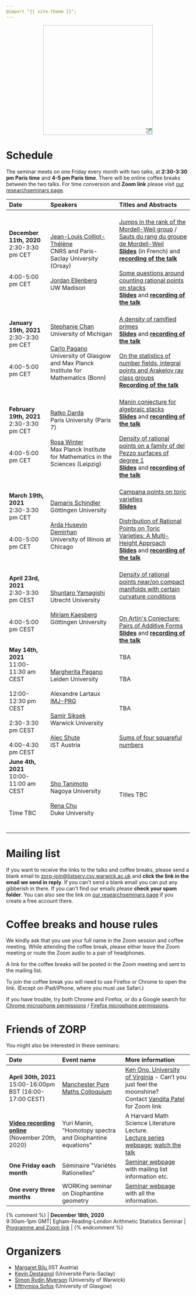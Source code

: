 ```yaml
---
@import "{{ site.theme }}";
---
```


<p align="center">
  <img width="300" height="300" style="transform: rotate(0.5turn);" src="https://upload.wikimedia.org/wikipedia/commons/1/18/Rational_points_of_bounded_height_outside_the_27_lines_on_Clebsch%27s_diagonal_cubic_surface.png">
</p>

# Schedule

The seminar meets on one Friday every month with two talks, at **2:30-3:30 pm  Paris time** and **4-5 pm Paris time**. There will be online coffee breaks between the two talks.  For time conversion and **Zoom link** please visit <a href="https://researchseminars.org/seminar/zorp_1729">our researchseminars page</a>.


| Date    | Speakers     | Titles and Abstracts |
|:------------|:--------------|:------|
| **December 11th, 2020** <br>2:30-3:30 pm CET <br><br> <br> 4:00-5:00 pm CET <br>| <br><a href="https://www.imo.universite-paris-saclay.fr/~colliot/">Jean-Louis Colliot-Thélène</a> <br> CNRS and Paris-Saclay University (Orsay) <br><br>  <a href="https://www.math.wisc.edu/~ellenber/"> Jordan Ellenberg </a> <br> UW Madison| <br><a href="https://zoom-on-rational-points.github.io/abstractCT">Jumps in the rank of the Mordell-Weil group</a> / <a href="https://zoom-on-rational-points.github.io/resumeCT">Sauts du rang du groupe de Mordell-Weil</a> <br><a href="slidesCT.pdf" style="font-weight:bold">Slides</a> (in French) and <a href="https://www.youtube.com/watch?v=BMyr5qWhbhg&t=38s&ab_channel=EfthymiosSofos" style="font-weight:bold">recording of the talk</a><br><br><a href="https://zoom-on-rational-points.github.io/abstractJE">Some questions around counting rational points on stacks</a><br><a href="slidesJE.pdf" style="font-weight:bold">Slides</a> and <a href="https://www.youtube.com/watch?v=lQ9vtUhit_Y&ab_channel=EfthymiosSofos" style="font-weight:bold">recording of the talk</a>|
| **January 15th, 2021** <br>2:30-3:30 pm CET <br><br> <br> 4:00-5:00 pm CET <br>| <br><a href ="http://www-personal.umich.edu/~ytchan/">Stephanie Chan</a> <br> University of Michigan <br><br>  <a href="http://guests.mpim-bonn.mpg.de/carlo.pagano90/"> Carlo Pagano </a> <br> University of Glasgow and Max Planck Institute for Mathematics (Bonn)| <br><a href="https://zoom-on-rational-points.github.io/abstractSC">A density of ramified primes</a><br><a href="slidesSC.pdf" style="font-weight:bold">Slides</a> and <a href="https://www.youtube.com/watch?v=NRguyZeohFU" style="font-weight:bold">recording of the talk</a><br><br><a href="https://zoom-on-rational-points.github.io/abstractCP">On the statistics of number fields, integral points and Arakelov ray class groups</a><br><a href="https://www.youtube.com/watch?v=bOaQY5jOarw&t=12s" style="font-weight:bold">Recording of the talk</a>|
| **February 19th, 2021** <br>2:30-3:30 pm CET <br><br> <br> 4:00-5:00 pm CET <br>| <br><a href ="https://webusers.imj-prg.fr/ratko.darda">Ratko Darda</a> <br> Paris University (Paris 7) <br><br>   <a href="https://personal-homepages.mis.mpg.de/winter/">Rosa Winter</a> <br>Max Planck Institute for Mathematics in the Sciences (Leipzig) | <br><a href="https://zoom-on-rational-points.github.io/abstractRD">Manin conjecture for algebraic stacks</a><br><a href="slidesRD.pdf" style="font-weight:bold">Slides</a> and <a href="https://www.youtube.com/watch?v=ZJfP1TI6soQ" style="font-weight:bold">recording of the talk</a><br><br><a href="https://zoom-on-rational-points.github.io/abstractRW">Density of rational points on a family of del Pezzo surfaces of degree 1</a><br><a href="slidesRW.pdf" style="font-weight:bold">Slides</a> and <a href="https://www.youtube.com/watch?v=CdR8nMqoGoE" style="font-weight:bold">recording of the talk</a>|
| **March 19th, 2021** <br>2:30-3:30 pm CET <br><br> <br> 4:00-5:00 pm CET <br> | <br><a href="https://sites.google.com/site/damarishomepage/">Damaris Schindler</a><br> G&ouml;ttingen University <br><br><a href="https://sites.google.com/a/uic.edu/ardahuseyindemirhan/">Arda Huseyin Demirhan</a><br> University of Illinois at Chicago | <br><a href="https://zoom-on-rational-points.github.io/abstractDS">Campana points on toric varieties</a><br> <a href="slidesDS.pdf" style="font-weight:bold">Slides</a><br><br> <a href="https://zoom-on-rational-points.github.io/abstractAD">Distribution of Rational Points on Toric Varieties: A Multi-Height Approach</a><br> <a href="slidesAD.pdf" style="font-weight:bold">Slides</a> and <a href="https://www.youtube.com/watch?v=W7ImcXOykro&ab_channel=EfthymiosSofos" style="font-weight:bold">recording of the talk</a>|
| **April 23rd, 2021** <br>2:30-3:30 pm CEST <br><br> <br> 4:00-5:00 pm CEST <br> | <br><a href="https://www.uu.nl/staff/SYamagishi">Shuntaro Yamagishi</a><br> Utrecht University <br><br><a href="https://sites.google.com/view/miriam-kaesberg/home">Miriam Kaesberg</a><br> G&ouml;ttingen University | <br><a href="https://zoom-on-rational-points.github.io/abstractSY">Density of rational points near/on compact manifolds with certain curvature conditions</a><br><br><br><a href="https://zoom-on-rational-points.github.io/abstractMK">On Artin's Conjecture: Pairs of Additive Forms</a><br> <a href="slidesMK.pdf" style="font-weight:bold">Slides</a> and <a href="https://www.youtube.com/watch?v=Xo5pMUckwgo&feature=youtu.be" style="font-weight:bold">recording of the talk</a>|
| **May 14th, 2021** <br>11:00-11:30 am CEST <br><br>12:00-12:30 pm CEST<br><br>2:30-3:30 pm CEST<br><br>4:00-4:30 pm CEST <br>| <br><br><a href="https://www.universiteitleiden.nl/en/staffmembers/margherita-pagano#tab-1">Margherita Pagano</a><br> Leiden University <br><br>Alexandre Lartaux<br><a href="https://www.imj-prg.fr">IMJ-PRG</a><br><br><a href="https://homepages.warwick.ac.uk/staff/S.Siksek/">Samir Siksek</a><br>Warwick University<br><br><a href="https://ist.ac.at/en/research/browning-group/">Alec Shute</a><br>IST Austria  |  TBA <br><br><br> TBA <br><br><br><br> TBA <br><br><br><br> <a href="https://zoom-on-rational-points.github.io/abstractAS">Sums of four squareful numbers</a>|
| **June 4th, 2021** <br>10:00-11:00 am CEST <br><br><br> Time TBC<br><br><br>| <br><a href="https://shotanimoto.wordpress.com">Sho Tanimoto</a><br> Nagoya University <br><br><a href="https://scholars.duke.edu/person/rena.chu">Rena Chu</a><br>Duke University |  Titles TBC|


# Mailing list

If you want to receive the links to the talks and coffee breaks, please send a blank email to <a href='mailto:zorp-join@listserv.csv.warwick.ac.uk'>zorp-join@listserv.csv.warwick.ac.uk</a> and <b>click the link in the email we send in reply</b>. If you can't send a blank email you can put any gibberish in there. If you can't find our emails please **check your spam folder**.  You can also see the link on <a href="https://researchseminars.org/seminar/zorp_1729">our researchseminars page</a> if you create a free account there.

# Coffee breaks and house rules

We kindly ask that you use your full name in the Zoom session and coffee meeting. While attending the coffee break, please either leave the Zoom meeting or route the Zoom audio to a pair of headphones.

A link for the coffee breaks will be posted in the Zoom meeting and sent to the mailing list.

To join the coffee break you will need to use Firefox or Chrome to open the link. (Except on iPad/iPhone, where you must use Safari.)

If you have  trouble, try both Chrome and Firefox, or do a Google search for <a href="https://support.google.com/chrome/answer/2693767">Chrome microphone permissions</a> / <a href="https://support.mozilla.org/en-US/kb/how-manage-your-camera-and-microphone-permissions#w_changing-microphone-permissions">Firefox microphone permissions</a>.

# Friends of ZORP

You might also be interested in these seminars:

| Date   | Event name     | More information |
|:-------|:--------------|:------|
| **April 30th, 2021** <br> 15:00-16:00pm BST (16:00-17:00 CEST)| <a href="https://events.manchester.ac.uk/event/event:j2-knsu073e-ti4qs1/ken-ono-cant-you-just-feel-the-moonshine-pure-mathematics-colloquium#travelinfo">Manchester Pure Maths Colloquium<a/>  | <a href="https://math.virginia.edu/people/ko5wk/"> Ken Ono, University of Virginia</a> - Can’t you just feel the moonshine?<br>Contact <a href="mailto:vandita.patel@manchester.ac.uk">Vandita Patel</a> for Zoom link |
| **<a href="https://www.youtube.com/watch?v=0LRjvyldpCw">Video recording online</a>** <br> (November 20th, 2020) | Yuri Manin, "Homotopy spectra and Diophantine equations" | A Harvard Math Science Literature Lecture.<br> <a href="https://cmsa.fas.harvard.edu/literature-lecture-series/">Lecture series webpage</a>; <a href="https://www.youtube.com/watch?v=0LRjvyldpCw">watch the talk</a>|
| **One Friday each month** | S&eacute;minaire "Vari&eacute;t&eacute;s Rationelles" | <a href="https://webusers.imj-prg.fr/~cyril.demarche/SVR/SVR.html">Seminar webpage</a> with mailing list information etc. |
| **One every three months** | WORKing seminar on Diophantine geometry | <a href="https://sites.google.com/site/netandogra/working-seminar">Seminar webpage</a> with all the information. |
{% comment %}
| **December 18th, 2020** <br> 9:30am-1pm GMT| Egham-Reading-London Arithmetic Statistics Seminar  | <a href="https://reynoldfregoli.wixsite.com/website">Programme and Zoom link</a> |
{% endcomment %}



# Organizers

* <a href="https://pub.ist.ac.at/~mbilu/index.html"> Margaret Bilu </a>(IST Austria)
* <a href="https://www.imo.universite-paris-saclay.fr/~destagnol/pageweben.html">Kevin Destagnol</a> (Université Paris-Saclay)
* <a href="https://warwick.ac.uk/fac/sci/maths/people/staff/myerson/">Simon Rydin Myerson</a> (University of Warwick)
* <a href="https://sites.google.com/view/efsofos/home">Efthymios Sofos</a> (University of Glasgow)


